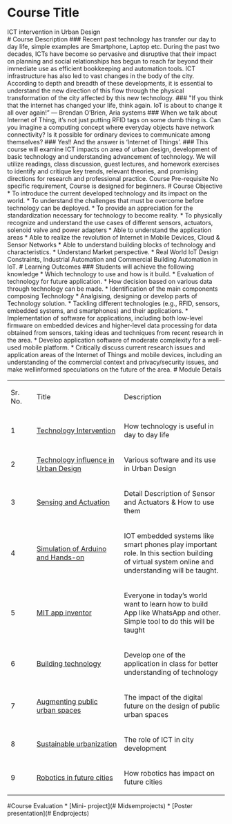 # Course Title
 <div class="align-justify"> ICT intervention in Urban Design</div> 
# Course Description
### Recent past technology has transfer our day to day life, simple examples are Smartphone, Laptop etc. During the past two decades, ICTs have become so pervasive and disruptive that their impact on planning and social relationships has begun to reach far beyond their immediate use as efficient bookkeeping and automation tools. ICT infrastructure has also led to vast changes in the body of the city. According to depth and breadth of these developments, it is essential to understand the new direction of this flow through the physical transformation of the city affected by this new technology.
### "If you think that the internet has changed your life, think again. IoT is about to change it all over again!” — Brendan O’Brien, Aria systems
### When we talk about Internet of Thing, it’s not just putting RFID tags on some dumb thing is. Can you imagine a computing concept where everyday objects have network connectivity? Is it possible for ordinary devices to communicate among themselves?
### Yes!! And the answer is ‘Internet of Things’.
### This course will examine ICT impacts on area of urban design, development of basic technology and understanding advancement of technology. We will utilize readings, class discussion, guest lectures, and homework exercises to identify and critique key trends, relevant theories, and promising directions for research and professional practice. Course Pre-requisite No specific requirement, Course is designed for beginners. 
# Course Objective
* To introduce the current developed technology and its impact on the world.
* To understand the challenges that must be overcome before technology can be deployed.
* To provide an appreciation for the standardization necessary for technology to become reality.
* To physically recognize and understand the use cases of different sensors, actuators, solenoid valve and power adapters
* Able to understand the application areas
* Able to realize the revolution of Internet in Mobile Devices, Cloud & Sensor Networks
* Able to understand building blocks of technology and characteristics.
* Understand Market perspective.
* Real World IoT Design Constraints, Industrial Automation and Commercial Building Automation in IoT.
# Learning Outcomes
### Students will achieve the following knowledge
* Which technology to use and how is it build.
* Evaluation of technology for future application.
* How decision based on various data through technology can be made.
* Identification of the main components composing Technology
* Analgising, designing or develop parts of Technology solution.
* Tackling different technologies (e.g., RFID, sensors, embedded systems, and smartphones) and their applications.
* Implementation of software for applications, including both low-level firmware on embedded devices and higher-level data processing for data obtained from sensors, taking ideas and techniques from recent research in the area.
* Develop application software of moderate complexity for a well-used mobile platform.
* Critically discuss current research issues and application areas of the Internet of Things and mobile devices, including an understanding of the commercial context and privacy/security issues, and make wellinformed speculations on the future of the area.
# Module Details
<table width="532">
<tbody>
<tr>
<td width="50">
<p>Sr. No.</p>
</td>
<td width="217">
<p>Title</p>
</td>
<td width="264">
<p>Description</p>
</td>
</tr>
<tr>
<td width="50">
<p>1</p>
</td>
<td width="217">
  <p><a href="Dailytechnology.pdf">Technology Intervention</a></p>
</td>
<td width="264">
<p>How technology is useful in day to day life</p>
</td>
</tr>
<tr>
<td width="50">
<p>2</p>
</td>
<td width="217">
  <p><a href="Softwares">Technology influence in Urban Design</a></p>
</td>
<td width="264">
<p>Various software and its use in Urban Design</p>
</td>
</tr>
<tr>
<td width="50">
<p>3</p>
</td>
<td width="217">
  <p><a href="sensorandactuator.pdf">Sensing and Actuation</a></p>
</td>
<td width="264">
<p>Detail Description of Sensor and Actuators &amp; How to use them</p>
</td>
</tr>
<tr>
<td width="50">
<p>4</p>
</td>
<td width="217">
  <p><a href="Arduino">Simulation of Arduino and Hands-on</a></p>
</td>
<td width="264">
<p>IOT embedded systems like smart phones play important role. In this section building of virtual system online and understanding will be taught.</p>
</td>
</tr>
<tr>
<td width="50">
<p>5</p>
</td>
<td width="217">
  <p><a href="APP_INVENTOR.pdf">MIT app inventor</a></p>
</td>
<td width="264">
<p>Everyone in today&rsquo;s world want to learn how to build App like WhatsApp and other. Simple tool to do this will be taught</p>
</td>
</tr>
<tr>
<td width="50">
<p>6</p>
</td>
<td width="217">
  <p><a href="openstreetmap.pdf">Building technology</a></p>
</td>
<td width="264">
<p>Develop one of the application in class for better understanding of technology</p>
</td>
</tr>
<tr>
<td width="50">
<p>7</p>
</td>
<td width="217">
  <p><a href="The impact of the digital future on the.pdf">Augmenting public urban spaces</a></p>
</td>
<td width="264">
<p>The impact of the digital future on the design of public urban spaces</p>
</td>
</tr>
<tr>
<td width="50">
<p>8</p>
</td>
<td width="217">
  <p><a href="Sustainable Urbanization.pdf">Sustainable urbanization</a></p>
</td>
<td width="264">
<p>The role of ICT in city development</p>
</td>
</tr>
<tr>
<td width="50">
<p>9</p>
</td>
<td width="217">
  <p><a href="RoboticsinFutureCities.pdf">Robotics in future cities</a></p>
</td>
<td width="264">
<p>How robotics has impact on future cities</p>
</td>
</tr>
</tbody>
</table>
#Course Evaluation
* [Mini- project](# Midsemprojects)
* [Poster presentation](# Endprojects)
